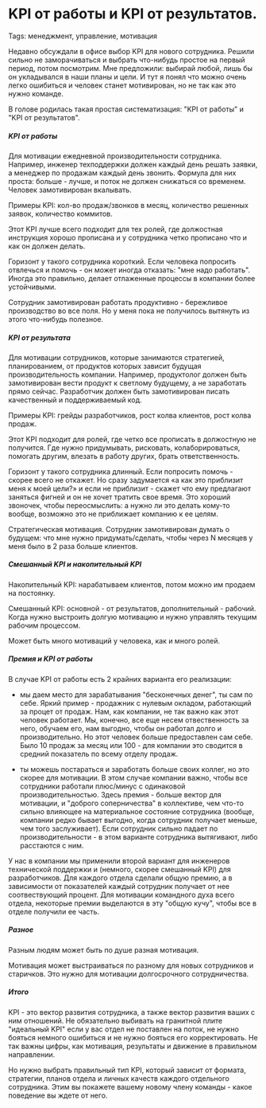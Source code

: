 # KPI от работы и KPI от результатов.
Tags: менеджмент, управление, мотивация


Недавно обсуждали в офисе выбор KPI для нового сотрудника. Решили сильно не заморачиваться и выбрать что-нибудь простое на первый период, потом посмотрим. Мне предложили: выбирай любой, лишь бы он укладывался в наши планы и цели. И тут я понял что можно очень легко ошибиться и человек станет мотивирован, но не так как это нужно команде.

В голове родилась такая простая систематизация: "KPI от работы" и "KPI от результатов".

##### KPI от работы

Для мотивации ежедневной производительности сотрудника. Например, инженер техподдержки должен каждый день решать заявки, а менеджер по продажам каждый день звонить. Формула для них проста: больше - лучше, и поток не должен снижаться со временем. Человек замотивирован вкалывать.

Примеры KPI: кол-во продаж/звонков в месяц, количество решенных заявок, количество коммитов.

Этот KPI лучше всего подходит для тех ролей, где должостная инструкция хорошо прописана и у сотрудника четко прописано что и как он должен делать.

Горизонт у такого сотрудника короткий. Если человека попросить отвлечься и помочь - он может иногда отказать: "мне надо работать". Иногда это правильно, делает отлаженные процессы в компании более устойчивыми.

Сотрудник замотивирован работать продуктивно - бережливое производство во все поля. Но у меня пока не получилось вытянуть из этого что-нибудь полезное.


##### KPI от результата

Для мотивации сотрудников, которые занимаются стратегией, планированием, от продуктов которых зависит будущая производительность компании. Например, продуктолог должен быть замотивирован вести продукт к светлому будущему, а не заработать прямо сейчас. Разработчик должен быть замотивирован писать качественный и поддерживаемый код.

Примеры KPI: грейды разработчиков, рост колва клиентов, рост колва продаж.

Этот KPI подходит для ролей, где четко все прописать в должостную не получится. Где нужно придумывать, рисковать, колаборироваться, помогать другим, влезать в работу других, брать ответственность.

Горизонт у такого сотрудника длинный. Если попросить помочь - скорее всего не откажет. Но сразу задумается «а как это приблизит меня к моей цели?» и если не приблизит - скажет что ему предлагают заняться фигней и он не хочет тратить свое время. Это хороший звоночек, чтобы переосмыслить: а нужно ли это делать кому-то вообще, возможно это не приближает компанию к ее целям.

Стратегическая мотивация. Сотрудник замотивирован думать о будущем: что мне нужно придумать/сделать, чтобы через N месяцев у меня было в 2 раза больше клиентов.


##### Смешанный KPI и накопительный KPI

Накопительный KPI: нарабатываем клиентов, потом можно им продаем на постоянку.

Смешанный KPI: основной - от результатов, дополнительный - рабочий. Когда нужно выстроить долгую мотивацию и нужно управлять текущим рабочим процессом.

Может быть много мотиваций у человека, как и много ролей.


##### Премия и KPI от работы

В случае KPI от работы есть 2 крайних варианта его реализации:

 - мы даем место для зарабатывания "бесконечных денег", ты сам по себе. Яркий пример - продажник с нулевым окладом, работающий за процет от продаж. Нам, как компании, не так важно как этот человек работает. Мы, конечно, все еще несем отвественность за него, обучаем его, нам выгодно, чтобы он работал долго и производительно. Но этот человек больше предоставлен сам себе. Было 10 продаж за месяц или 100 - для компании это сводится в средний показатель по всему отделу продаж.

 - ты можешь постараться и заработать больше своих коллег, но это скорее для мотивации. В этом случае компании важно, чтобы все сотрудники работали плюс/минус с одинаковой производительностью. Здесь премия - больше вектор для мотивации, и "доброго соперничества" в коллективе, чем что-то сильно влияющее на материальное состояние сотрудника (вообще, компании редко бывает выгодно, когда сотрудник получает меньше, чем того заслуживает). Если сотрудник сильно падает по производительности - в этом варианте сотрудника вытягивают, либо расстаются с ним.

У нас в компании мы применили второй вариант для инженеров технической поддержки и (немного, скорее смешанный KPI) для разработчиков. Для каждого отдела сделали общую премию, а в зависимости от показателей каждый сотрудник получает от нее соотвествующий процент. Для мотивации командного духа всего отдела, некоторые премии выделаются в эту "общую кучу", чтобы все в отделе получили ее часть.


##### Разное

Разным людям может быть по душе разная мотивация.

Мотивация может выстраиваться по разному для новых сотрудников и старичков. Это нужно для мотивации долгосрочного сотрудничества.


##### Итого

KPI - это вектор развития сотрудника, а также вектор развития ваших с ним отношений. Не обязательно выбивать на гранитной плите "идеальный KPI" если у вас отдел не поставлен на поток, не нужно бояться немного ошибиться и не нужно бояться его корректировать. Не так важны цифры, как мотивация, результаты и движение в правильном направлении.

Но нужно выбрать правильный тип KPI, который зависит от формата, стратегии, планов отдела и личных качеств каждого отдельного сотрудника. Этим вы покажете вашему новому члену команды - какое поведение вы ждете от него.